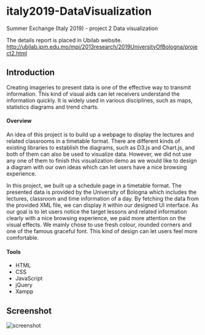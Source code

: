 # italy2019-DataVisualization
Summer Exchange (Italy 2019) - project 2 Data visualization

The details report is placed in Ubilab website.
http://ubilab.ipm.edu.mo/mpi/2013research/2019UniversityOfBologna/project2.html

## Introduction
Creating imageries to present data is one of the effective way to transmit information. This kind of visual aids can let receivers understand the information quickly. It is widely used in various disciplines, such as maps, statistics diagrams and trend charts.

#### Overview
An idea of this project is to build up a webpage to display the lectures and related classrooms in a timetable format. There are different kinds of existing libraries to establish the diagrams, such as D3.js and Chart.js, and both of them can also be used to visualize data. However, we did not use any one of them to finish this visualization demo as we would like to design a diagram with our own ideas which can let users have a nice browsing experience.

In this project, we built up a schedule page in a timetable format. The presented data is provided by the University of Bologna which includes the lectures, classroom and time information of a day. By fetching the data from the provided XML file, we can display it within our designed UI interface. As our goal is to let users notice the target lessons and related information clearly with a nice browsing experience, we paid more attention on the visual effects. We mainly chose to use fresh colour, rounded corners and one of the famous graceful font. This kind of design can let users feel more comfortable. 

#### Tools
- HTML
- CSS
- JavaScript
- jQuery
- Xampp

## Screenshot
![screenshot](https://user-images.githubusercontent.com/34164281/136654660-e36e2af0-1d28-403a-842b-e934bd7669be.jpg)
